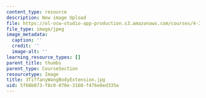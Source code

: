 ```yaml
---
content_type: resource
description: New image Upload
file: https://ol-ocw-studio-app-production.s3.amazonaws.com/courses/4-301-introduction-to-the-visual-arts-spring-2007/5f68b073f8c0070e3160f476e8ed335e_3TiffanyWangBodyExtension.jpg
file_type: image/jpeg
image_metadata:
  caption: ''
  credit: ''
  image-alt: ''
learning_resource_types: []
parent_title: thumbs
parent_type: CourseSection
resourcetype: Image
title: 3TiffanyWangBodyExtension.jpg
uid: 5f68b073-f8c0-070e-3160-f476e8ed335e
---
```

